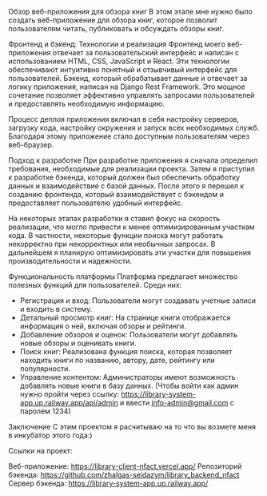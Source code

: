 Обзор веб-приложения для обзора книг
В этом этапе мне нужно было создать веб-приложение для обзора книг, которое позволит пользователям читать, публиковать и обсуждать обзоры книг.

Фронтенд и бэкенд: Технологии и реализация
Фронтенд моего веб-приложения отвечает за пользовательский интерфейс и написан с использованием HTML, CSS, JavaScript и React. Эти технологии обеспечивают интуитивно понятный и отзывчивый интерфейс для пользователей. Бэкенд, который обрабатывает данные и отвечает за логику приложения, написан на Django Rest Framework. Это мощное сочетание позволяет эффективно управлять запросами пользователей и предоставлять необходимую информацию.

Процесс деплоя приложения включал в себя настройку серверов, загрузку кода, настройку окружения и запуск всех необходимых служб. Благодаря этому приложение стало доступным пользователям через веб-браузер.

Подход к разработке
При разработке приложения я сначала определил требования, необходимые для реализации проекта. Затем я приступил к разработке бэкенда, который должен был обеспечить обработку данных и взаимодействие с базой данных. После этого я перешел к созданию фронтенда, который взаимодействует с бэкендом и предоставляет пользователю удобный интерфейс.

На некоторых этапах разработки я ставил фокус на скорость реализации, что могло привести к менее оптимизированным участкам кода. В частности, некоторые функции поиска могут работать некорректно при некорректных или необычных запросах. В дальнейшем я планирую оптимизировать эти участки для повышения производительности и надежности.

Функциональность платформы
Платформа предлагает множество полезных функций для пользователей. Среди них:

 - Регистрация и вход: Пользователи могут создавать учетные записи и входить в систему.
 - Детальный просмотр книг: На странице книги отображается информация о ней, включая обзоры и рейтинги.
 - Добавление обзоров и оценок: Пользователи могут добавлять новые обзоры и оценивать книги.
 - Поиск книг: Реализована функция поиска, которая позволяет находить книги по названию, автору, дате, рейтингу или популярности.
 - Управление контентом: Администраторы имеют возможность добавлять новые книги в базу данных.
   (Чтобы войти как админ нужно пройти через ссылку: https://library-system-app.up.railway.app/api/admin
    и ввести info-admin@gmail.com с паролем 1234)
   
Заключение
С этим проектом я расчитываю на то что вы возмете меня в инкубатор этого года:)

Ссылки на проект:

Веб-приложение: https://library-client-nfact.vercel.app/
Репозиторий бэкенда: https://github.com/zhalgas-seidazym/library_backend_nfact
Сервер бэкенда: https://library-system-app.up.railway.app/
